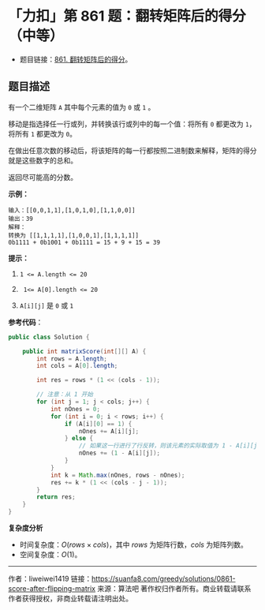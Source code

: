 # 「力扣」第 861 题：翻转矩阵后的得分（中等）

- 题目链接：[861. 翻转矩阵后的得分](https://leetcode-cn.com/problems/score-after-flipping-matrix/)。

## 题目描述

有一个二维矩阵 `A` 其中每个元素的值为 `0` 或 `1` 。

移动是指选择任一行或列，并转换该行或列中的每一个值：将所有 `0` 都更改为 `1`，将所有 `1` 都更改为 `0`。

在做出任意次数的移动后，将该矩阵的每一行都按照二进制数来解释，矩阵的得分就是这些数字的总和。

返回尽可能高的分数。

**示例：**

```
输入：[[0,0,1,1],[1,0,1,0],[1,1,0,0]]
输出：39
解释：
转换为 [[1,1,1,1],[1,0,0,1],[1,1,1,1]]
0b1111 + 0b1001 + 0b1111 = 15 + 9 + 15 = 39
```

**提示：**

1. `1 <= A.length <= 20`
2. ` 1<= A[0].length <= 20`

3. `A[i][j]` 是 `0` 或 `1`

**参考代码**：

```Java []
public class Solution {

    public int matrixScore(int[][] A) {
        int rows = A.length;
        int cols = A[0].length;

        int res = rows * (1 << (cols - 1));

        // 注意：从 1 开始
        for (int j = 1; j < cols; j++) {
            int nOnes = 0;
            for (int i = 0; i < rows; i++) {
                if (A[i][0] == 1) {
                    nOnes += A[i][j];
                } else {
                    // 如果这一行进行了行反转，则该元素的实际取值为 1 - A[i][j]
                    nOnes += (1 - A[i][j]);
                }
            }
            int k = Math.max(nOnes, rows - nOnes);
            res += k * (1 << (cols - j - 1));
        }
        return res;
    }
}
```

**复杂度分析**

- 时间复杂度：$O(rows \times cols)$，其中 $rows$ 为矩阵行数，$cols$ 为矩阵列数。
- 空间复杂度：$O(1)$。



---

作者：liweiwei1419
链接：https://suanfa8.com/greedy/solutions/0861-score-after-flipping-matrix
来源：算法吧
著作权归作者所有。商业转载请联系作者获得授权，非商业转载请注明出处。